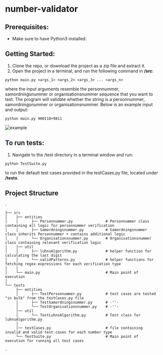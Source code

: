 # number-validator

## Prerequisites:

* Make sure to have Python3 installed.


## Getting Started:

1. Clone the repo, or download the project as a zip file and extract it.
2. Open the project in a terminal, and run the following command in **/src**:
```
python main.py <args_1> <args_2> <args_3> ... <args_n>
```

where the input arguments resemble the personnummer, samordningsnummer or organisationsnummer sequence that you want to test. The program will validate whether the string is a personnummer, samordningsnummer or organisationsnummer. Below is an example input and output:

```
python main.py 900118+9811

```

![example](https://user-images.githubusercontent.com/28160364/186970549-7687064f-fb64-405a-9ee9-18d4937c1bb7.PNG)


## To run tests:

1. Navigate to the /test directory in a terminal window and run:
```
python TestSuite.py
```
to run the default test cases provided in the testCases.py file, located under **/tests**.


## Project Structure  
         
    .    
    
    ├── src                    
    │    ├── entities                   
    │    │      ├── Personnummer.py               # Personnummer class containing all logic for personnummer verification
    │    │      ├── Samordningsnummer.py          # Samordningsnummer class inherits Personnummer + contains additional logic
    │    │      └── Organisationsnummer.py        # Organisationsnummer class containing relevant verification logic
    │    │── util           
    │    │      ├── luhnsAlgorithm.py             # helper function for calculating the last digit 
    │    │      └── validPatterns.py              # helper functions for fetching regex-expressions for each verification type 
    │    │   
    │    └── main.py                              # Main point of execution 
    │       
    └── tests        
         ├── entities                   
         │      ├── TestPersonnummer.py           # test cases are tested "in bulk" from the testCases.py file
         │      ├── TestSamordningsnummer.py      # -''-
         │      └── TestOrganisationsnummer.py    # -''-    
         │── util           
         │      └── TestLuhnsAlgorithm.py         # Test class for luhnsAlgorithm.py                 
         │
         │── testCases.py                         # file containing invalid and valid test cases for each number type
         └── TestSuite.py                         # Main point of execution for running all test cases
         
    .

